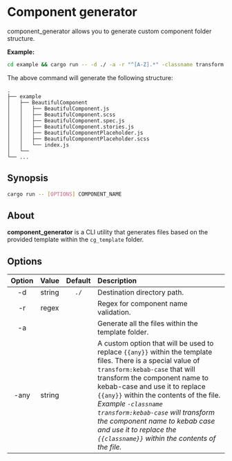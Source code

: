 # Component generator

component_generator allows you to generate custom component folder structure.

**Example:**

```sh
cd example && cargo run -- -d ./ -a -r "^[A-Z].*" -classname transform:kebab-case BeautifulComponent
```

The above command will generate the following structure:

    .
    ├── example
    │   ├── BeautifulComponent
    │   │   ├── BeautifulComponent.js
    │   │   ├── BeautifulComponent.scss
    │   │   ├── BeautifulComponent.spec.js
    │   │   ├── BeautifulComponent.stories.js
    │   │   ├── BeautifulComponentPlaceholder.js
    │   │   ├── BeautifulComponentPlaceholder.scss
    │   │   └── index.js
    │   └──
    └── ...

## Synopsis

```sh
cargo run -- [OPTIONS] COMPONENT_NAME
```

## About

**component_generator** is a CLI utility that generates files based on the provided template within the `cg_template` folder.

## Options

| Option | Value  | Default | Description                                                                                                                                                                                                                                                                                                                                                                                                                       |
| :----: | :----: | :-----: | :-------------------------------------------------------------------------------------------------------------------------------------------------------------------------------------------------------------------------------------------------------------------------------------------------------------------------------------------------------------------------------------------------------------------------------- |
|   -d   | string |  `./`   | Destination directory path.                                                                                                                                                                                                                                                                                                                                                                                                       |
|   -r   | regex  |         | Regex for component name validation.                                                                                                                                                                                                                                                                                                                                                                                              |
|   -a   |        |         | Generate all the files within the template folder.                                                                                                                                                                                                                                                                                                                                                                                |
|  -any  | string |         | A custom option that will be used to replace `{{any}}` within the template files. There is a special value of `transform:kebab-case` that will transform the component name to kebab-case and use it to replace `{{any}}` within the contents of the file. _Example `-classname transform:kebab-case` will transform the component name to kebab case and use it to replace the `{{classname}}` within the contents of the file._ |
